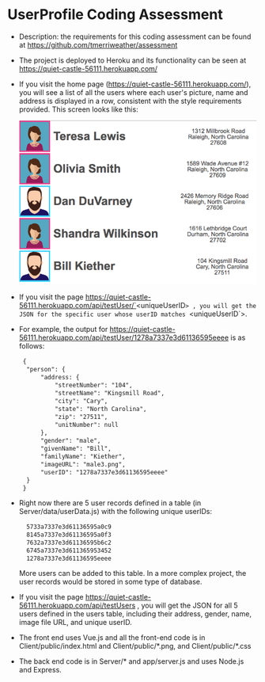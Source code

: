 # UserProfile Coding Assessment

- Description: the requirements for this coding assessment can be found at https://github.com/tmerriweather/assessment


- The project is deployed to Heroku and its functionality can be seen at  https://quiet-castle-56111.herokuapp.com/

- If you visit the home page (https://quiet-castle-56111.herokuapp.com/), you will see a list of all the users where each user's picture, name and address is displayed in a row, consistent with the style requirements provided. This screen looks like this:

    ![Main screen](UserProfileScreenShot.png?raw=true "Main Screen Shot")

- If you visit the page
https://quiet-castle-56111.herokuapp.com/api/testUser/`<uniqueUserID`> ,
you will get the JSON for the specific user whose userID matches `<uniqueUserID`>.

- For example, the output for https://quiet-castle-56111.herokuapp.com/api/testUser/1278a7337e3d61136595eeee is as follows:

       {
        "person": {
            "address: {
                "streetNumber": "104",
                "streetName": "Kingsmill Road",
                "city": "Cary",
                "state": "North Carolina",
                "zip": "27511",
                "unitNumber": null
            },
            "gender": "male",
            "givenName": "Bill",
            "familyName": "Kiether",
            "imageURL": "male3.png",
            "userID": "1278a7337e3d61136595eeee"
        }
       }

- Right now there are 5 user records defined in a table (in Server/data/userData.js) with the following unique userIDs:

        5733a7337e3d61136595a0c9
        8145a7337e3d61136595a0f3
        7632a7337e3d61136595b6c2
        6745a7337e3d611365953452
        1278a7337e3d61136595eeee

    More users can be added to this table. In a more complex project, the user records would be stored in some type of database.

- If you visit the page https://quiet-castle-56111.herokuapp.com/api/testUsers , you will get the JSON for all 5 users defined in the users table, including their address, gender, name, image file URL, and unique userID.

 - The front end uses Vue.js and all the front-end code is in Client/public/index.html and Client/public/\*.png, and Client/public/\*.css

 - The back end code is in Server/\* and app/server.js and uses Node.js and Express.


